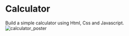 # Calculator
Build a simple calculator using Html, Css and Javascript.
![calculator_poster](https://user-images.githubusercontent.com/96174688/150478894-9836b675-2213-48bd-a9ee-2a988825bf4f.png)
